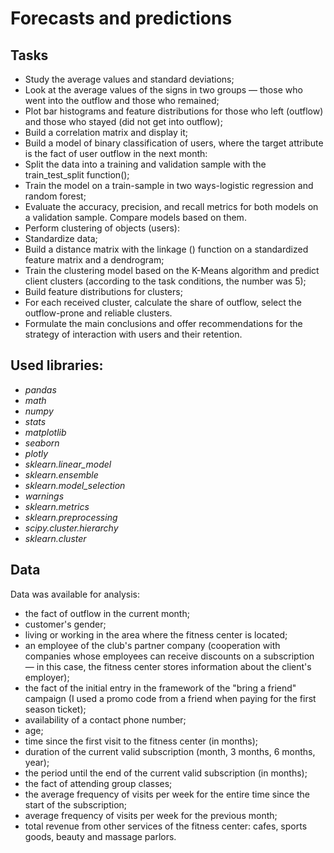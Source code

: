 # Forecasts and predictions


## Tasks

- Study the average values and standard deviations;
- Look at the average values of the signs in two groups — those who went into the outflow and those who remained;
- Plot bar histograms and feature distributions for those who left (outflow) and those who stayed (did not get into outflow);
- Build a correlation matrix and display it;
- Build a model of binary classification of users, where the target attribute is the fact of user outflow in the next month:
- Split the data into a training and validation sample with the train_test_split function();
- Train the model on a train-sample in two ways-logistic regression and random forest;
- Evaluate the accuracy, precision, and recall metrics for both models on a validation sample. Compare models based on them.
- Perform clustering of objects (users):
- Standardize data;
- Build a distance matrix with the linkage () function on a standardized feature matrix and a dendrogram;
- Train the clustering model based on the K-Means algorithm and predict client clusters (according to the task conditions, the number was 5);
- Build feature distributions for clusters;
- For each received cluster, calculate the share of outflow, select the outflow-prone and reliable clusters.
- Formulate the main conclusions and offer recommendations for the strategy of interaction with users and their retention.

## Used libraries:
- *pandas*
- *math*
- *numpy*
- *stats*
- *matplotlib*
- *seaborn*
- *plotly*
- *sklearn.linear_model*
- *sklearn.ensemble*
- *sklearn.model_selection*
- *warnings*
- *sklearn.metrics*
- *sklearn.preprocessing*
- *scipy.cluster.hierarchy*
- *sklearn.cluster*

## Data

Data was available for analysis:

- the fact of outflow in the current month;
- customer's gender;
- living or working in the area where the fitness center is located;
- an employee of the club's partner company (cooperation with companies whose employees can receive discounts on a subscription — in this case, the fitness center stores information about the client's employer);
- the fact of the initial entry in the framework of the "bring a friend" campaign (I used a promo code from a friend when paying for the first season ticket);
- availability of a contact phone number;
- age;
- time since the first visit to the fitness center (in months);
- duration of the current valid subscription (month, 3 months, 6 months, year);
- the period until the end of the current valid subscription (in months);
- the fact of attending group classes;
- the average frequency of visits per week for the entire time since the start of the subscription;
- average frequency of visits per week for the previous month;
- total revenue from other services of the fitness center: cafes, sports goods, beauty and massage parlors.
